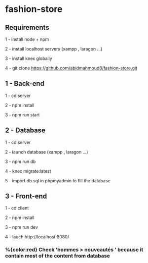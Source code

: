 # fashion-store

## Requirements

1 - install node + npm

2 - install localhost servers (xampp , laragon ...)

3 - install knex globally

4 - git clone https://github.com/abidmahmoud8/fashion-store.git

## 1 - Back-end

1 - cd server

2 - npm install

3 - npm run start

## 2 - Database

1 - cd server

2 - launch database (xampp , laragon ...)

3 - npm run db

4 - knex migrate:latest

5 - import db.sql in phpmyadmin to fill the database

## 3 - Front-end

1 - cd client

2 - npm install

3 - npm run dev

4 - lauch http://localhost:8080/

### %{color:red} Check 'hommes > nouveautés ' because it contain most of the content from database
